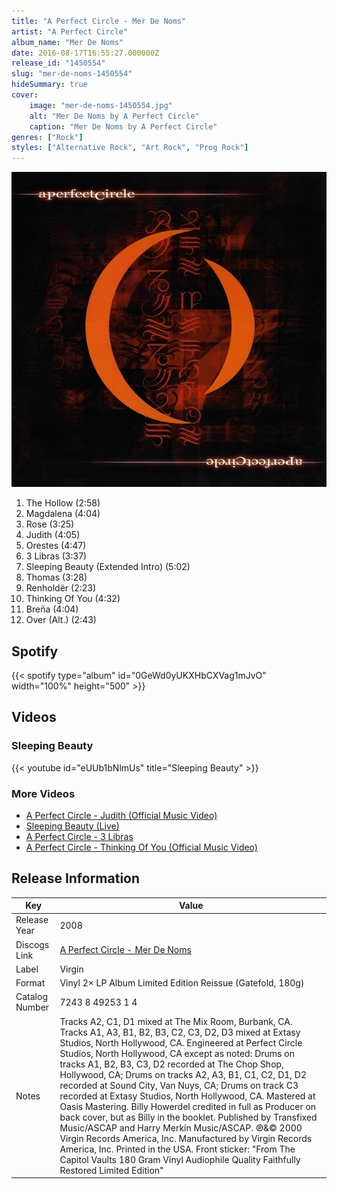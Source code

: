 ```yaml
---
title: "A Perfect Circle - Mer De Noms"
artist: "A Perfect Circle"
album_name: "Mer De Noms"
date: 2016-08-17T16:55:27.000000Z
release_id: "1450554"
slug: "mer-de-noms-1450554"
hideSummary: true
cover:
    image: "mer-de-noms-1450554.jpg"
    alt: "Mer De Noms by A Perfect Circle"
    caption: "Mer De Noms by A Perfect Circle"
genres: ["Rock"]
styles: ["Alternative Rock", "Art Rock", "Prog Rock"]
---
```


![Mer De Noms by A Perfect Circle](mer-de-noms-1450554.jpg)

<!-- section break -->

1. The Hollow (2:58)
2. Magdalena (4:04)
3. Rose (3:25)
4. Judith (4:05)
5. Orestes (4:47)
6. 3 Libras (3:37)
7. Sleeping Beauty (Extended Intro) (5:02)
8. Thomas (3:28)
9. Renholdër (2:23)
10. Thinking Of You (4:32)
11. Breña (4:04)
12. Over (Alt.) (2:43)

<!-- section break -->


## Spotify
{{< spotify type="album" id="0GeWd0yUKXHbCXVag1mJvO" width="100%" height="500" >}}



## Videos
### Sleeping Beauty
{{< youtube id="eUUb1bNlmUs" title="Sleeping Beauty" >}}<br>

### More Videos

- [A Perfect Circle - Judith (Official Music Video)](https://www.youtube.com/watch?v=xTgKRCXybSM)
- [Sleeping Beauty (Live)](https://www.youtube.com/watch?v=OjU69YihvPc)
- [A Perfect Circle - 3 Libras](https://www.youtube.com/watch?v=u9MAg9E5K3w)
- [A Perfect Circle - Thinking Of You (Official Music Video)](https://www.youtube.com/watch?v=KUiFBp6cCV8)


## Release Information
|  Key           | Value                                                |
| ---------------| ---------------------------------------------------- |
| Release Year   | 2008                                   |
| Discogs Link   | [A Perfect Circle - Mer De Noms](https://www.discogs.com/release/1450554-A-Perfect-Circle-Mer-De-Noms) |
| Label          | Virgin |
| Format         | Vinyl 2× LP Album Limited Edition Reissue (Gatefold, 180g) |
| Catalog Number | 7243 8 49253 1 4 |
| Notes | Tracks A2, C1, D1 mixed at The Mix Room, Burbank, CA. Tracks A1, A3, B1, B2, B3, C2, C3, D2, D3 mixed at Extasy Studios, North Hollywood, CA. Engineered at Perfect Circle Studios, North Hollywood, CA except as noted: Drums on tracks A1, B2, B3, C3, D2 recorded at The Chop Shop, Hollywood, CA; Drums on tracks A2, A3, B1, C1, C2, D1, D2 recorded at Sound City, Van Nuys, CA; Drums on track C3 recorded at Extasy Studios, North Hollywood, CA. Mastered at Oasis Mastering.  Billy Howerdel credited in full as Producer on back cover, but as Billy in the booklet.  Published by Transfixed Music/ASCAP and Harry Merkin Music/ASCAP. ℗&© 2000 Virgin Records America, Inc. Manufactured by Virgin Records America, Inc. Printed in the USA.  Front sticker:  "From The Capitol Vaults  180 Gram Vinyl  Audiophile Quality  Faithfully Restored  Limited Edition" |